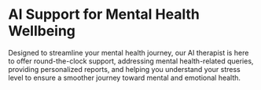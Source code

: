 
# AI Support for Mental Health Wellbeing
Designed to streamline your mental health journey, our AI therapist is here to offer round-the-clock support, addressing mental health-related queries, providing personalized reports, and helping you understand your stress level to ensure a smoother journey toward mental and emotional health.
